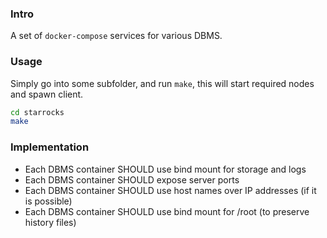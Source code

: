 ### Intro

A set of `docker-compose` services for various DBMS.

### Usage

Simply go into some subfolder, and run `make`, this will start required nodes
and spawn client.

```sh
cd starrocks
make
```

### Implementation

- Each DBMS container SHOULD use bind mount for storage and logs
- Each DBMS container SHOULD expose server ports
- Each DBMS container SHOULD use host names over IP addresses (if it is possible)
- Each DBMS container SHOULD use bind mount for /root (to preserve history files)

